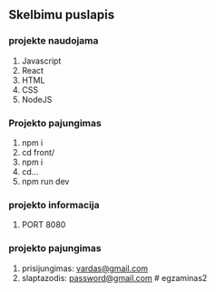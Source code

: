 ##  Skelbimu puslapis

### projekte naudojama
1. Javascript
2. React
3. HTML
4. CSS
5. NodeJS


### Projekto pajungimas

1. npm i
2. cd front/
3. npm i
4. cd...
5. npm run dev

### projekto informacija
1. PORT 8080

### projekto pajungimas
1. prisijungimas: vardas@gmail.com
2. slaptazodis: password@gmail.com
#   e g z a m i n a s 2 


 
 
